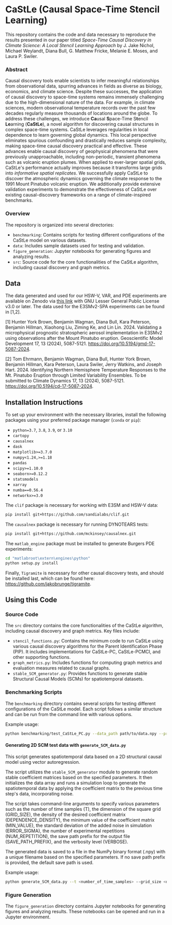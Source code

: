 # CaStLe (**Ca**usal **S**pace-Time S**t**encil **Le**arning)

This repository contains the code and data necessary to reproduce the results presented in our paper titled *Space-Time Causal Discovery in Climate Science: A Local Stencil Learning Approach* by J. Jake Nichol, Michael Weylandt, Diana Bull, G. Matthew Fricke, Melanie E. Moses, and Laura P. Swiler.

### Abstract

Causal discovery tools enable scientists to infer meaningful relationships from observational data, spurring advances in fields as diverse as biology, economics, and climate science. Despite these successes, the application of causal discovery to space-time systems remains immensely challenging due to the high-dimensional nature of the data. For example, in climate sciences, modern observational temperature records over the past few decades regularly measure thousands of locations around the globe. To address these challenges, we introduce **Ca**usal **S**pace-Time S**t**encil **Le**arning (**CaStLe**), a novel algorithm for discovering causal structures in complex space-time systems. CaStLe leverages regularities in local dependence to learn governing global dynamics. This local perspective eliminates spurious confounding and drastically reduces sample complexity, making space-time causal discovery practical and effective. These advances enable causal discovery of geophysical phenomena that were previously unapproachable, including non-periodic, transient phenomena such as volcanic eruption plumes. When applied to ever-larger spatial grids, CaStLe's performance actually improves because it transforms large grids into *informative spatial replicates*. We successfully apply CaStLe to discover the atmospheric dynamics governing the climate response to the 1991 Mount Pinatubo volcanic eruption. We additionally provide extensive validation experiments to demonstrate the effectiveness of CaStLe over existing causal-discovery frameworks on a range of climate-inspired benchmarks.

### Overview

The repository is organized into several directories:

- `benchmarking`: Contains scripts for testing different configurations of the CaStLe model on various datasets.
- `data`: Includes sample datasets used for testing and validation.
- `figure_generation`: Jupyter notebooks for generating figures and analyzing results.
- `src`: Source code for the core functionalities of the CaStLe algorithm, including causal discovery and graph metrics.
 
 
## Data
 
The data generated and used for our HSW-V, VAR, and PDE experiments are available on Zenodo via [this link](https://zenodo.org/records/12701546?token=eyJhbGciOiJIUzUxMiJ9.eyJpZCI6IjZiODBjOGQ3LTc5NGMtNGZlYS1iMmZlLTM4MWY2ODk4ZjQ0MyIsImRhdGEiOnt9LCJyYW5kb20iOiI5YTZmNTY1ZjE5MzYyYWFmOGNmNzcxYTBhYWYzMjdmZCJ9.aki35C-lcVLEEbc4QCaxgvjkDIUZbzgWLkPwgnYtMOHYWtGdWKWChgtdQtxS14TqgYCuGRUwC7o8L0YZCggE-w) with GNU Lesser General Public License v3.0 or later. The data used for the E3SMv2-SPA experiments can be found in [1,2].

[1] Hunter York Brown, Benjamin Wagman, Diana Bull, Kara Peterson, Benjamin Hillman, Xiaohong Liu, Ziming Ke, and Lin Lin. 2024. Validating a microphysical prognostic stratospheric aerosol implementation in E3SMv2 using observations after the Mount Pinatubo eruption. Geoscientific Model Development 17, 13 (2024), 5087-5121. https://doi.org/10.5194/gmd-17-5087-2024.

[2] Tom Ehrmann, Benjamin Wagman, Diana Bull, Hunter York Brown, Benjamin Hillman, Kara Peterson, Laura Swiler, Jerry Watkins, and Joseph Hart. 2024. Identifying Northern Hemisphere Temperature Responses to the Mt. Pinatubo Eruption through Limited Variability Ensembles. To be submitted to Climate Dynamics 17, 13 (2024), 5087-5121. https://doi.org/10.5194/cd-17-5087-2024.
 
## Installation Instructions

To set up your environment with the necessary libraries, install the following packages using your preferred package manager (`conda` or `pip`):

- `python=3.7`, `3.8`, `3.9`, or `3.10`
- `cartopy`
- `causalnex`
- `dask`
- `matplotlib>=3.7.0`
- `numpy<1.24,>=1.18`
- `pandas`
- `scipy>=1.10.0`
- `seaborn>=0.12.2`
- `statsmodels`
- `xarray`
- `numba==0.56.4`
- `networkx>=3.0`

The `clif` package is necessary for working with E3SM and HSW-V data:

```sh
pip install git+https://github.com/sandialabs/clif.git
```

The `causalnex` package is necessary for running DYNOTEARS tests:

```sh
pip install git+https://github.com/mckinsey/causalnex.git
```

The `matlab_engine` package must be installed to generate Burgers PDE experiments:
```sh
cd "matlabroot\extern\engines\python"
python setup.py install
```

Finally, `Tigramite` is necessary for other causal discovery tests, and should be installed last, which can be found here: https://github.com/jakobrunge/tigramite.

## Using this Code

### Source Code

The `src` directory contains the core functionalities of the CaStLe algorithm, including causal discovery and graph metrics. Key files include:

- `stencil_functions.py`: Contains the minimum code to run CaStLe using various causal discovery algorithms for the Parent Identification Phase (PIP). It includes implementations for CaStLe-PC, CaStLe-PCMCI, and other supporting functions.
- `graph_metrics.py`: Includes functions for computing graph metrics and evaluation measures related to causal graphs.
- `stable_SCM_generator.py`: Provides functions to generate stable Structural Causal Models (SCMs) for spatiotemporal datasets.
 
### Benchmarking Scripts

The `benchmarking` directory contains several scripts for testing different configurations of the CaStLe model. Each script follows a similar structure and can be run from the command line with various options.

Example usage:
```bash
python benchmarking/test_CaStLe_PC.py --data_path path/to/data.npy --print --verbose --time_alg
```

#### Generating 2D SCM test data with `generate_SCM_data.py`

This script generates spatiotemporal data based on a 2D structural causal model using vector autoregression.

The script utilizes the `stable_SCM_generator` module to generate random stable coefficient matrices based on the specified parameters. It then initializes the data array and runs a simulation loop to generate the spatiotemporal data by applying the coefficient matrix to the previous time step's data, incorporating noise.

The script takes command-line arguments to specify various parameters such as the number of time samples (T), the dimension of the square grid (GRID_SIZE), the density of the desired coefficient matrix (DEPENDENCE_DENSITY), the minimum value of the coefficient matrix (MIN_VALUE), the standard deviation of the added noise in simulation (ERROR_SIGMA), the number of experimental repetitions (NUM_REPETITION), the save path prefix for the output file (SAVE_PATH_PREFIX), and the verbosity level (VERBOSE).

The generated data is saved to a file in the NumPy binary format (.npy) with a unique filename based on the specified parameters. If no save path prefix is provided, the default save path is used.

Example usage:
```bash
python generate_SCM_data.py --t <number_of_time_samples> --grid_size <dimension_of_square_grid> --dependence_density <density_of_coefficient_matrix> --min_value <minimum_value_of_coefficient_matrix> --error_sigma <standard_deviation_of_noise> [--num_repetition <number_of_repetitions>] [--save_path_prefix <save_path_prefix>] [--verbose <verbosity_level>]
```

### Figure Generation

The `figure_generation` directory contains Jupyter notebooks for generating figures and analyzing results. These notebooks can be opened and run in a Jupyter environment.